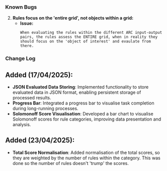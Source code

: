 ### Known Bugs


2. **Rules focus on the 'entire grid', not objects within a grid:**
   - **Issue:** 
     ```
     When evaluating the rules within the different ARC input-output pairs, the rules assess the ENTIRE grid, when in reality they should focus on the 'object of interest' and evaulate from there.
     ```


### Change Log

## Added (17/04/2025):
- **JSON Evaluated Data Storing**: Implemented functionality to store evaluated data in JSON format, enabling persistent storage of processed results.
- **Progress Bar**: Integrated a progress bar to visualise task completion during long-running processes.
- **Solomonoff Score Visualisation**: Developed a bar chart to visualise Solomonoff scores for rule categories, improving data presentation and analysis.

## Added (23/04/2025):
- **Total Score Normalisation**: Added normalisation of the total scores, so they are weighted by the number of rules within the category. This was done so the number of rules doesn't 'trump' the scores.

